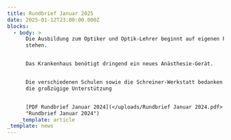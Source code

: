 ```yaml
---
title: Rundbrief Januar 2025
date: 2025-01-12T23:00:00.000Z
blocks:
  - body: >
      Die Ausbildung zum Optiker und Optik-Lehrer beginnt auf eigenen Füßen zu
      stehen.


      Das Krankenhaus benötigt dringend ein neues Anästhesie-Gerät.


      Die verschiedenen Schulen sowie die Schreiner-Werkstatt bedanken sich für
      die großzügige Unterstützung


      [PDF Rundbrief Januar 2024](</uploads/Rundbrief Januar 2024.pdf>
      "Rundbrief Januar 2024")
    _template: article
_template: news
---
```


